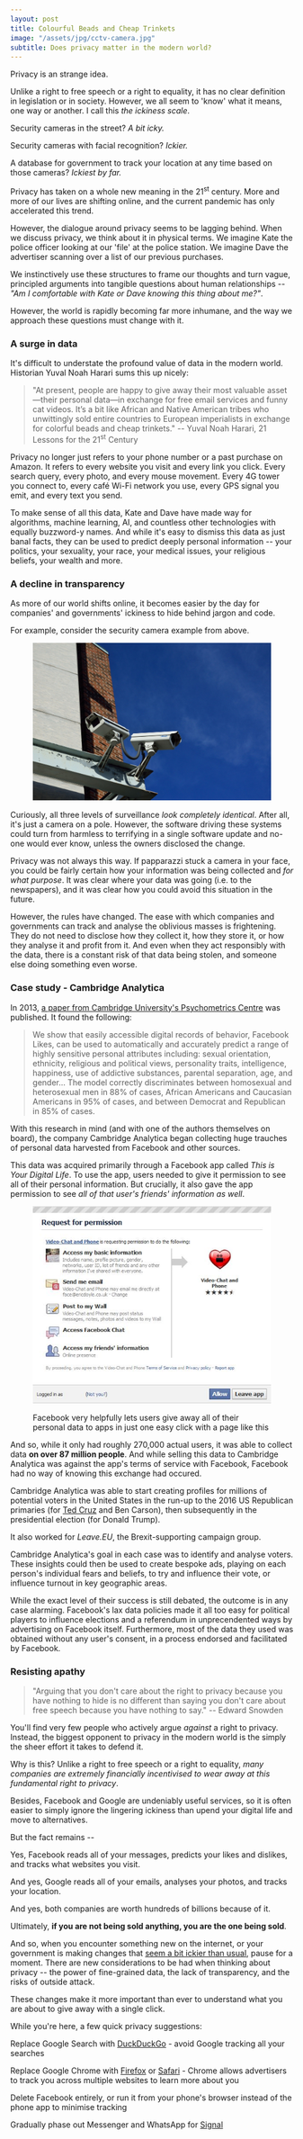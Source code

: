```yaml
---
layout: post
title: Colourful Beads and Cheap Trinkets
image: "/assets/jpg/cctv-camera.jpg"
subtitle: Does privacy matter in the modern world?
---
```


Privacy is an strange idea.

Unlike a right to free speech or a right to equality, it has no clear definition in legislation or in society. However, we all seem to 'know' what it means, one way or another. I call this _the ickiness scale_.

Security cameras in the street? _A bit icky._

Security cameras with facial recognition? _Ickier._

A database for government to track your location at any time based on those cameras? _Ickiest by far._

Privacy has taken on a whole new meaning in the 21<sup>st</sup> century. More and more of our lives are shifting online, and the current pandemic has only accelerated this trend.

However, the dialogue around privacy seems to be lagging behind. When we discuss privacy, we think about it in physical terms. We imagine Kate the police officer looking at our 'file' at the police station. We imagine Dave the advertiser scanning over a list of our previous purchases.

We instinctively use these structures to frame our thoughts and turn vague, principled arguments into tangible questions about human relationships -- _"Am I comfortable with Kate or Dave knowing this thing about me?"_.

However, the world is rapidly becoming far more inhumane, and the way we approach these questions must change with it.

### A surge in data

It's difficult to understate the profound value of data in the modern world. Historian Yuval Noah Harari sums this up nicely:

> "At present, people are happy to give away their most valuable asset—their personal data—in exchange for free email services and funny cat videos. It’s a bit like African and Native American tribes who unwittingly sold entire countries to European imperialists in exchange for colorful beads and cheap trinkets." -- Yuval Noah Harari, 21 Lessons for the 21<sup>st</sup> Century

Privacy no longer just refers to your phone number or a past purchase on Amazon. It refers to every website you visit and every link you click. Every search query, every photo, and every mouse movement. Every 4G tower you connect to, every café Wi-Fi network you use, every GPS signal you emit, and every text you send.

To make sense of all this data, Kate and Dave have made way for algorithms, machine learning, AI, and countless other technologies with equally buzzword-y names. And while it's easy to dismiss this data as just banal facts, they can be used to predict deeply personal information -- your politics, your sexuality, your race, your medical issues, your religious beliefs, your wealth and more.

### A decline in transparency

As more of our world shifts online, it becomes easier by the day for companies' and governments' ickiness to hide behind jargon and code.

For example, consider the security camera example from above.

<figure>
<img src="/assets/jpg/cctv-camera.jpg" alt="Security camera" class="diagram">
</figure>

Curiously, all three levels of surveillance _look completely identical_. After all, it's just a camera on a pole. However, the software driving these systems could turn from harmless to terrifying in a single software update and no-one would ever know, unless the owners disclosed the change.

Privacy was not always this way. If papparazzi stuck a camera in your face, you could be fairly certain how your information was being collected and _for what purpose_. It was clear where your data was going (i.e. to the newspapers), and it was clear how you could avoid this situation in the future.

However, the rules have changed. The ease with which companies and governments can track and analyse the oblivious masses is frightening. They do not need to disclose how they collect it, how they store it, or how they analyse it and profit from it. And even when they act responsibly with the data, there is a constant risk of that data being stolen, and someone else doing something even worse.

### Case study - Cambridge Analytica

In 2013, [a paper from Cambridge University's Psychometrics Centre](https://www.ncbi.nlm.nih.gov/pmc/articles/PMC3625324/pdf/pnas.201218772.pdf) was published. It found the following:

> We show that easily accessible digital records of behavior, Facebook Likes, can be used to automatically and accurately predict a range of highly sensitive personal attributes including: sexual orientation, ethnicity, religious and political views, personality traits, intelligence, happiness, use of addictive substances, parental separation, age, and gender...
> The model correctly discriminates between homosexual and heterosexual men in 88% of cases, African Americans and Caucasian Americans in 95% of cases, and between Democrat and Republican in 85% of cases.

With this research in mind (and with one of the authors themselves on board), the company Cambridge Analytica began collecting huge trauches of personal data harvested from Facebook and other sources.

This data was acquired primarily through a Facebook app called _This is Your Digital Life_. To use the app, users needed to give it permission to see all of their personal information. But crucially, it also gave the app permission to see _all of that user's friends' information as well_.

<figure>
<img src="/assets/png/facebook-permission-page.png" alt="Facebook permission page" class="diagram">
<figcaption><p class="caption">
Facebook very helpfully lets users give away all of their personal data to apps in just one easy click with a page like this
</p></figcaption>
</figure>

And so, while it only had roughly 270,000 actual users, it was able to collect data **on over 87 million people**. And while selling this data to Cambridge Analytica was against the app's terms of service with Facebook, Facebook had no way of knowing this exchange had occured.

Cambridge Analytica was able to start creating profiles for millions of potential voters in the United States in the run-up to the 2016 US Republican primaries (for [Ted Cruz](https://apnews.com/article/2db0fc93cf664a63909e26e708e91c67) and Ben Carson), then subsequently in the presidential election (for Donald Trump). 

It also worked for _Leave.EU_, the Brexit-supporting campaign group. 

Cambridge Analytica's goal in each case was to identify and analyse voters. These insights could then be used to create bespoke ads, playing on each person's individual fears and beliefs, to try and influence their vote, or influence turnout in key geographic areas.

While the exact level of their success is still debated, the outcome is in any case alarming. Facebook's lax data policies made it all too easy for political players to influence elections and a referendum in unprecendented ways by advertising on Facebook itself. Furthermore, most of the data they used was obtained without any user's consent, in a process endorsed and facilitated by Facebook.

### Resisting apathy

> "Arguing that you don't care about the right to privacy because you have nothing to hide is no different than saying you don't care about free speech because you have nothing to say." -- Edward Snowden

You'll find very few people who actively argue _against_ a right to privacy. Instead, the biggest opponent to privacy in the modern world is the simply the sheer effort it takes to defend it. 

Why is this? Unlike a right to free speech or a right to equality, _many companies are extremely financially incentivised to wear away at this fundamental right to privacy_.

Besides, Facebook and Google are undeniably useful services, so it is often easier to simply ignore the lingering ickiness than upend your digital life and move to alternatives. 

But the fact remains --

Yes, Facebook reads all of your messages, predicts your likes and dislikes, and tracks what websites you visit.

And yes, Google reads all of your emails, analyses your photos, and tracks your location.

And yes, both companies are worth hundreds of billions because of it.

Ultimately, **if you are not being sold anything, you are the one being sold**.

And so, when you encounter something new on the internet, or your government is making changes that [seem a bit ickier than usual](https://www.bbc.co.uk/news/world-australia-46463029), pause for a moment. There are new considerations to be had when thinking about privacy -- the power of fine-grained data, the lack of transparency, and the risks of outside attack. 

These changes make it more important than ever to understand what you are about to give away with a single click.

<div class="footnotes">
<p>While you're here, a few quick privacy suggestions:</p>
<p>Replace Google Search with <a href="https://duckduckgo.com">DuckDuckGo</a> - avoid Google tracking all your searches</p>
<p>Replace Google Chrome with <a href="https://www.mozilla.org/en-UK/firefox/">Firefox</a> or <a href="https://www.apple.com/uk/safari/">Safari</a> - Chrome allows advertisers to track you across multiple websites to learn more about you</p>
<p>Delete Facebook entirely, or run it from your phone's browser instead of the phone app to minimise tracking</p>
<p>Gradually phase out Messenger and WhatsApp for <a href="https://signal.org">Signal</a>
<div>